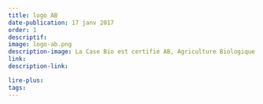 ```yaml
---
title: logo AB
date-publication: 17 janv 2017
order: 1
descriptif: 
image: logo-ab.png
description-image: La Case Bio est certifié AB, Agriculture Biologique
link: 
description-link:

lire-plus: 
tags: 
---
```

